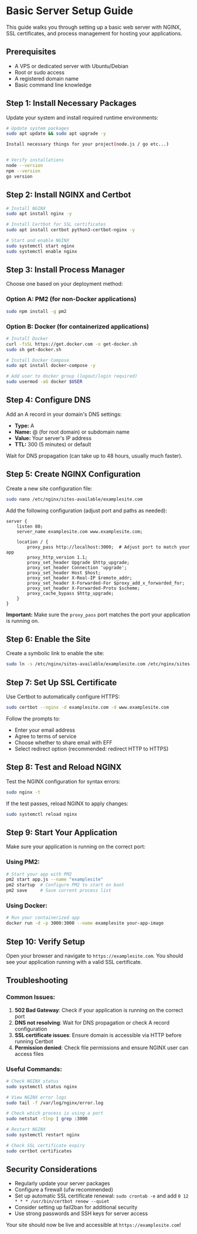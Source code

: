 # Basic Server Setup Guide

This guide walks you through setting up a basic web server with NGINX, SSL certificates, and process management for hosting your applications.

## Prerequisites

- A VPS or dedicated server with Ubuntu/Debian
- Root or sudo access
- A registered domain name
- Basic command line knowledge

## Step 1: Install Necessary Packages

Update your system and install required runtime environments:

```bash
# Update system packages
sudo apt update && sudo apt upgrade -y

Install necessary things for your project(node.js / go etc...)


# Verify installations
node --version
npm --version
go version
```

## Step 2: Install NGINX and Certbot

```bash
# Install NGINX
sudo apt install nginx -y

# Install Certbot for SSL certificates
sudo apt install certbot python3-certbot-nginx -y

# Start and enable NGINX
sudo systemctl start nginx
sudo systemctl enable nginx
```

## Step 3: Install Process Manager

Choose one based on your deployment method:

### Option A: PM2 (for non-Docker applications)
```bash
sudo npm install -g pm2
```

### Option B: Docker (for containerized applications)
```bash
# Install Docker
curl -fsSL https://get.docker.com -o get-docker.sh
sudo sh get-docker.sh

# Install Docker Compose
sudo apt install docker-compose -y

# Add user to docker group (logout/login required)
sudo usermod -aG docker $USER
```

## Step 4: Configure DNS

Add an A record in your domain's DNS settings:
- **Type:** A
- **Name:** @ (for root domain) or subdomain name
- **Value:** Your server's IP address
- **TTL:** 300 (5 minutes) or default

Wait for DNS propagation (can take up to 48 hours, usually much faster).

## Step 5: Create NGINX Configuration

Create a new site configuration file:

```bash
sudo nano /etc/nginx/sites-available/examplesite.com
```

Add the following configuration (adjust port and paths as needed):

```nginx
server {
    listen 80;
    server_name examplesite.com www.examplesite.com;

    location / {
        proxy_pass http://localhost:3000;  # Adjust port to match your app
        proxy_http_version 1.1;
        proxy_set_header Upgrade $http_upgrade;
        proxy_set_header Connection 'upgrade';
        proxy_set_header Host $host;
        proxy_set_header X-Real-IP $remote_addr;
        proxy_set_header X-Forwarded-For $proxy_add_x_forwarded_for;
        proxy_set_header X-Forwarded-Proto $scheme;
        proxy_cache_bypass $http_upgrade;
    }
}
```

**Important:** Make sure the `proxy_pass` port matches the port your application is running on.

## Step 6: Enable the Site

Create a symbolic link to enable the site:

```bash
sudo ln -s /etc/nginx/sites-available/examplesite.com /etc/nginx/sites-enabled/
```

## Step 7: Set Up SSL Certificate

Use Certbot to automatically configure HTTPS:

```bash
sudo certbot --nginx -d examplesite.com -d www.examplesite.com
```

Follow the prompts to:
- Enter your email address
- Agree to terms of service
- Choose whether to share email with EFF
- Select redirect option (recommended: redirect HTTP to HTTPS)

## Step 8: Test and Reload NGINX

Test the NGINX configuration for syntax errors:

```bash
sudo nginx -t
```

If the test passes, reload NGINX to apply changes:

```bash
sudo systemctl reload nginx
```

## Step 9: Start Your Application

Make sure your application is running on the correct port:

### Using PM2:
```bash
# Start your app with PM2
pm2 start app.js --name "examplesite"
pm2 startup  # Configure PM2 to start on boot
pm2 save     # Save current process list
```

### Using Docker:
```bash
# Run your containerized app
docker run -d -p 3000:3000 --name examplesite your-app-image
```

## Step 10: Verify Setup

Open your browser and navigate to `https://examplesite.com`. You should see your application running with a valid SSL certificate.

## Troubleshooting

### Common Issues:

1. **502 Bad Gateway**: Check if your application is running on the correct port
2. **DNS not resolving**: Wait for DNS propagation or check A record configuration
3. **SSL certificate issues**: Ensure domain is accessible via HTTP before running Certbot
4. **Permission denied**: Check file permissions and ensure NGINX user can access files

### Useful Commands:

```bash
# Check NGINX status
sudo systemctl status nginx

# View NGINX error logs
sudo tail -f /var/log/nginx/error.log

# Check which process is using a port
sudo netstat -tlnp | grep :3000

# Restart NGINX
sudo systemctl restart nginx

# Check SSL certificate expiry
sudo certbot certificates
```

## Security Considerations

- Regularly update your server packages
- Configure a firewall (ufw recommended)
- Set up automatic SSL certificate renewal: `sudo crontab -e` and add `0 12 * * * /usr/bin/certbot renew --quiet`
- Consider setting up fail2ban for additional security
- Use strong passwords and SSH keys for server access

Your site should now be live and accessible at `https://examplesite.com`!